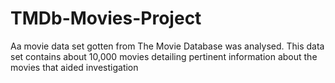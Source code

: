 # TMDb-Movies-Project
Aa movie data set gotten from The Movie Database was analysed. This data set contains about 10,000 movies detailing pertinent information about the movies that aided investigation
